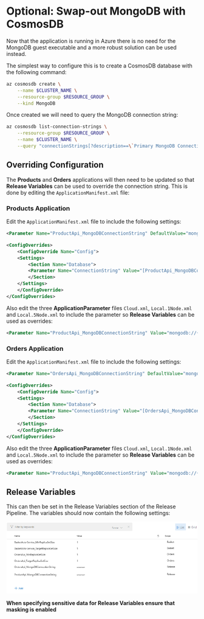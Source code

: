# Optional: Swap-out MongoDB with CosmosDB
Now that the application is running in Azure there is no need for the MongoDB guest executable
and a more robust solution can be used instead.

The simplest way to configure this is to create a CosmosDB database with the following command:

```bash
az cosmosdb create \
    --name $CLUSTER_NAME \
    --resource-group $RESOURCE_GROUP \
    --kind MongoDB
```

Once created we will need to query the MongoDB connection string:

```bash
az cosmosdb list-connection-strings \
    --resource-group $RESOURCE_GROUP \
    --name $CLUSTER_NAME \
    --query "connectionStrings[?description==\`Primary MongoDB Connection String\`].connectionString|[0]" | sed -e 's/\"//g'
```

## Overriding Configuration

The **Products** and **Orders** applications will then need to be updated so that **Release Variables**
can be used to override the connection string. This is done by editing the `ApplicationManifest.xml` file:

### Products Application

Edit the `ApplicationManifest.xml` file to include the following settings:

```XML
<Parameter Name="ProductApi_MongoDBConnectionString" DefaultValue="mongodb://{application:service}" />
```

```XML
<ConfigOverrides>
    <ConfigOverride Name="Config">
    <Settings>
        <Section Name="Database">
        <Parameter Name="ConnectionString" Value="[ProductApi_MongoDBConnectionString]" />
        </Section>
    </Settings>
    </ConfigOverride>
</ConfigOverrides>
```

Also edit the three **ApplicationParameter** files `Cloud.xml`, `Local.1Node.xml` and `Local.5Node.xml`
to include the parameter so **Release Variables** can be used as overrides:

```XML
<Parameter Name="ProductApi_MongoDBConnectionString" Value="mongodb://{application:service}" />
```

### Orders Application

Edit the `ApplicationManifest.xml` file to include the following settings:

```XML
<Parameter Name="OrdersApi_MongoDBConnectionString" DefaultValue="mongodb://{application:service}" />
```

```XML
<ConfigOverrides>
    <ConfigOverride Name="Config">
    <Settings>
        <Section Name="Database">
        <Parameter Name="ConnectionString" Value="[OrdersApi_MongoDBConnectionString]" />
        </Section>
    </Settings>
    </ConfigOverride>
</ConfigOverrides>
```

Also edit the three **ApplicationParameter** files `Cloud.xml`, `Local.1Node.xml` and `Local.5Node.xml`
to include the parameter so **Release Variables** can be used as overrides:

```XML
<Parameter Name="ProductApi_MongoDBConnectionString" Value="mongodb://{application:service}" />
```

## Release Variables

This can then be set in the Release Variables section of the Release Pipeline. The variables should now 
contain the following settings:

![](images/release-mongodb.png)

**When specifying sensitive data for Release Variables ensure that masking is enabled**